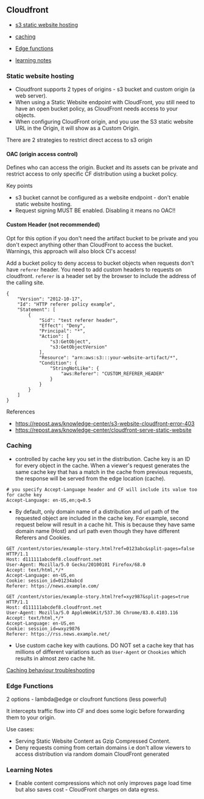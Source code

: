 ## Cloudfront

- [s3 static website hosting](#static-website-hosting)
- [caching](#caching)
- [Edge functions](#edge-funcs)

- [learning notes](#learning-notes)


### Static website hosting

- Cloudfront supports 2 types of origins - s3 bucket and custom origin (a web server).
- When using a Static Website endpoint with CloudFront, you still need to have an open bucket policy, as CloudFront needs access to your objects.
- When configuring CloudFront origin, and you use the S3 static website URL in the Origin, it will show as a Custom Origin.

There are 2 strategies to restrict direct access to s3 origin

#### OAC (origin access control)

Defines who can access the origin. Bucket and its assets can be private and restrict access to only specific CF distribution using a bucket policy.

Key points

- s3 bucket cannot be configured as a website endpoint - don't enable static website hosting.
- Request signing MUST BE enabled. Disabling it means no OAC!!

#### Custom Header (not recommended)

Opt for this option if you don't need the artifact bucket to be private and you don't expect anything other than CloudFront to access the bucket. Warnings, this approach will also block CI's access!

Add a bucket policy to deny access to bucket objects when requests don't have `referer` header. You need to add custom headers to requests on cloudfront. `referer` is a header set by the browser to include the address of the calling site.

```
{
    "Version": "2012-10-17",
    "Id": "HTTP referer policy example",
    "Statement": [
        {
            "Sid": "test referer header",
            "Effect": "Deny",
            "Principal": "*",
            "Action": [
                "s3:GetObject",
                "s3:GetObjectVersion"
            ],
            "Resource": "arn:aws:s3:::your-website-artifact/*",
            "Condition": {
                "StringNotLike": {
                    "aws:Referer": "CUSTOM_REFERER_HEADER"
                }
            }
        }
    ]
}
```

References

- https://repost.aws/knowledge-center/s3-website-cloudfront-error-403
- https://repost.aws/knowledge-center/cloudfront-serve-static-website

### Caching

- controlled by cache key you set in the distribution. Cache key is an ID for every object in the cache. When a viewer's request generates the same cache key that has a match in the cache from previous requests, the response will be served from the edge location (cache).

```
# you specify Accept-Language header and CF will include its value too for cache key
Accept-Language: en-US,en;q=0.5
```

- By default, only domain name of a distribution and url path of the requested object are included in the cache key.
For example, second request below will result in a cache hit. This is because they have same domain name (Host) and url path even though they have different Referers and Cookies. 

```
GET /content/stories/example-story.html?ref=0123abc&split-pages=false HTTP/1.1
Host: d111111abcdef8.cloudfront.net
User-Agent: Mozilla/5.0 Gecko/20100101 Firefox/68.0
Accept: text/html,*/*
Accept-Language: en-US,en
Cookie: session_id=01234abcd
Referer: https://news.example.com/

GET /content/stories/example-story.html?ref=xyz987&split-pages=true HTTP/1.1
Host: d111111abcdef8.cloudfront.net
User-Agent: Mozilla/5.0 AppleWebKit/537.36 Chrome/83.0.4103.116
Accept: text/html,*/*
Accept-Language: en-US,en
Cookie: session_id=wxyz9876
Referer: https://rss.news.example.net/
```

- Use custom cache key with cautions. DO NOT set a cache key that has millions of different variations such as `User-Agent` or `Chookies` which results in almost zero cache hit. 

[Caching behaviour troubleshooting](https://repost.aws/knowledge-center/cloudfront-custom-object-caching)


### Edge Functions

2 options - lambda@edge or cloufront functions (less powerful)

It intercepts traffic flow into CF and does some logic before forwarding them to your origin.

Use cases:

- Serving Static Website Content as Gzip Compressed Content.
- Deny requests coming from certain domains i.e don't allow viewers to access distribution via random domain CloudFront generated

### Learning Notes

- Enable content compressions which not only improves page load time but also saves cost - CloudFront charges on data egress.
